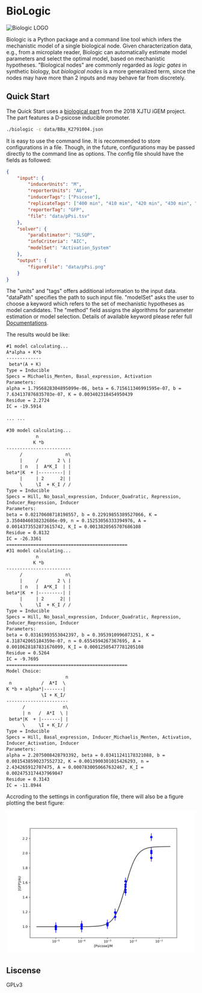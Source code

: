# BioLogic

![Biologic LOGO](img/logo.png)

Biologic is a Python package and a command line tool which infers the mechanistic model of a single biological node. Given characterization data, e.g., from a microplate reader, Biologic can automatically estimate model parameters and select the optimal model, based on mechanistic hypotheses.
"Biological nodes" are commonly regarded as *logic gates* in synthetic biology, but *biological nodes* is a more generalized term, since the nodes may have more than 2 inputs and may behave far from discretely.

## Quick Start

The Quick Start uses a [biological part](http://parts.igem.org/wiki/index.php?title=Part:BBa_K2791004) from the 2018 XJTU iGEM project. The part features a D-psicose inducible promoter.

```sh
./biologic -c data/BBa_K2791004.json
```

It is easy to use the command line. It is recommended to store configurations in a file. Though, in the future, configurations may be passed directly to the command line as options.
The config file should have the fields as followed:

```json
{
    "input": {
        "inducerUnits": "M",
        "reporterUnits": "AU",
        "inducerTags": ["Psicose"],
        "replicateTags": ["400 min", "410 min", "420 min", "430 min", "440 min"],
        "reporterTag": "GFP",
        "file": "data/pPsi.tsv"
    },
    "solver": {
        "paraEstimator": "SLSQP",
        "infoCriteria": "AIC",
        "modelSet": "Activation_System"
    },
    "output": {
        "figureFile": "data/pPsi.png"
    }
}
```

The "units" and "tags" offers additional information to the input data. "dataPath" specifies the path to such input file. "modelSet" asks the user to choose a keyword which refers to the set of mechanistic hypotheses as model candidates.
The "method" field assigns the algorithms for parameter estimation or model selection.
Details of available keyword please refer full [Documentations](docs/modelBase.md).

The results would be like:

```
#1 model calculating...
A*alpha + K*b
-------------
 beta*(A + K)
Type = Inducible
Specs = Michaelis_Menten, Basal_expression, Activation
Parameters:
alpha = 1.7956828304895099e-06, beta = 6.715611346991595e-07, b = 7.634137876835703e-07, K = 0.003402318454950439
Residue = 2.2724
IC = -19.5914

... ...

#30 model calculating...
           n
          K *b
------------------------
     /                n\
     |     /       2 \ |
     | n   |  A*K_I  | |
beta*|K  + |---------| |
     |     | 2      2| |
     \     \I  + K_I / /
Type = Inducible
Specs = Hill, No_basal_expression, Inducer_Quadratic, Repression, Inducer_Repression, Inducer
Parameters:
beta = 0.02170608718198557, b = 0.22919855389527066, K = 3.3504046038232686e-09, n = 0.15253056333394976, A = 0.0014373552873615742, K_I = 0.0013820565707686108
Residue = 0.8132
IC = -26.3361
=============================================
#31 model calculating...
           n
          K *b
------------------------
     /                n\
     |     /       2 \ |
     | n   |  A*K_I  | |
beta*|K  + |---------| |
     |     | 2      2| |
     \     \I  + K_I / /
Type = Inducible
Specs = Hill, No_basal_expression, Inducer_Quadratic, Repression, Inducer_Repression, Inducer
Parameters:
beta = 0.03161993553042397, b = 0.3953910996073251, K = 4.318742065184359e-07, n = 0.6554594267367695, A = 0.0010628187831676099, K_I = 0.00012505477781205108
Residue = 0.5264
IC = -9.7695
=============================================
Model Choice:
                      n
 n           /  A*I  \
K *b + alpha*|-------|
             \I + K_I/
-----------------------
      /              n\
      | n   /  A*I  \ |
 beta*|K  + |-------| |
      \     \I + K_I/ /
Type = Inducible
Specs = Hill, Basal_expression, Inducer_Michaelis_Menten, Activation, Inducer_Activation, Inducer
Parameters:
alpha = 2.2075008428793392, beta = 0.03411241178321088, b = 0.0015438590237552732, K = 0.0013900301015426293, n = 2.434265912707475, A = 0.0007830050667632467, K_I = 0.0024753174437969847
Residue = 0.3143
IC = -11.8944
```

Accroding to the settings in configuration file, there will also be a figure plotting the best figure:

![BBa\_K2791004 best model](data/pPsi.png)

## Liscense

GPLv3
